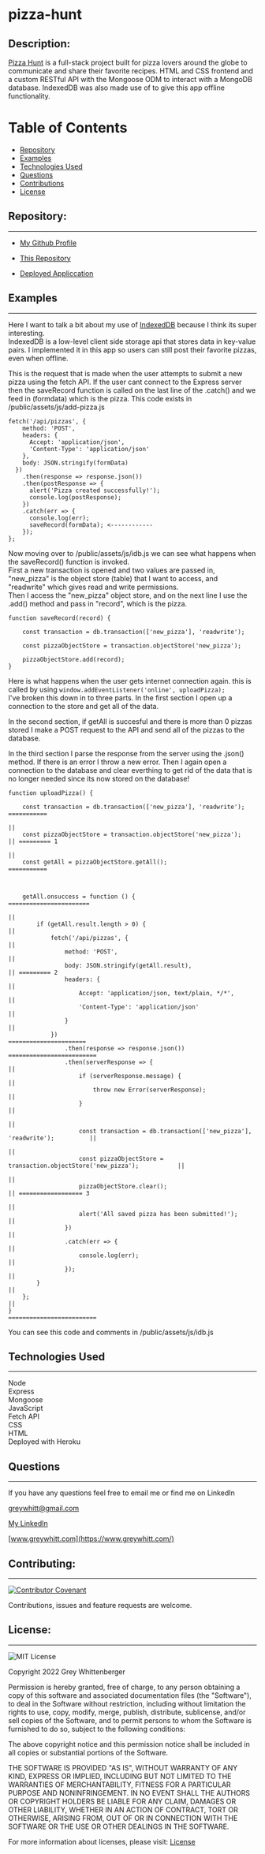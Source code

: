 # pizza-hunt

## Description:

[Pizza Hunt](https://pizza-hunt-gw.herokuapp.com/) is a full-stack project built for pizza lovers around the globe to communicate and share their favorite recipes. HTML and CSS frontend and a custom RESTful API with the Mongoose ODM to interact with a MongoDB database.
IndexedDB was also made use of to give this app offline functionality.

# Table of Contents

- [Repository](#repository)
- [Examples](#examples)
- [Technologies Used](#technologies-used)
- [Questions](#questions)
- [Contributions](#contributing)
- [License](#license)

## Repository:

---

- [My Github Profile](https://github.com/Grey-Whitt)

- [This Repository](https://github.com/Grey-Whitt/portfolio-v3)

- [Deployed Appliccation](https://pizza-hunt-gw.herokuapp.com/)

## Examples

---

Here I want to talk a bit about my use of [IndexedDB](https://developer.mozilla.org/en-US/docs/Web/API/IndexedDB_API) because I think its super interesting.  
IndexedDB is a low-level client side storage api that stores data in key-value pairs. I implemented it in this app so users can still post their favorite pizzas, even when offline.

This is the request that is made when the user attempts to submit a new pizza using the fetch API. If the user cant connect to the Express server then the saveRecord function is called on the last line of the .catch() and we feed in (formdata) which is the pizza.
This code exists in /public/assets/js/add-pizza.js  
```
fetch('/api/pizzas', {
    method: 'POST',
    headers: {
      Accept: 'application/json',
      'Content-Type': 'application/json'
    },
    body: JSON.stringify(formData)
  })
    .then(response => response.json())
    .then(postResponse => {
      alert('Pizza created successfully!');
      console.log(postResponse);
    })
    .catch(err => {
      console.log(err);
      saveRecord(formData); <------------
    });
};
```  



Now moving over to /public/assets/js/idb.js we can see what happens when the saveRecord() function is invoked.  
First a new transaction is opened and two values are passed in, "new_pizza" is the object store (table) that I want to access, and "readwrite" which gives read and write permissions.  
Then I access the "new_pizza" object store, and on the next line I use the .add() method and pass in "record", which is the pizza.
```
function saveRecord(record) {

    const transaction = db.transaction(['new_pizza'], 'readwrite');

    const pizzaObjectStore = transaction.objectStore('new_pizza');

    pizzaObjectStore.add(record);
}
```

Here is what happens when the user gets internet connection again. this is called by using `window.addEventListener('online', uploadPizza);`  
I've broken this down in to three parts. In the first section I open up a connection to the store and get all of the data.
  
In the second section, if getAll is succesful and there is more than 0 pizzas stored I make a POST request to the API and send all of the pizzas to the database.  
  
In the third section I parse the response from the server using the .json() method. If there is an error I throw a new error. Then I again open a connection to the database and clear everthing to get rid of the data that is no longer needed since its now stored on the database!
```
function uploadPizza() {

    const transaction = db.transaction(['new_pizza'], 'readwrite');   ===========
                                                                               ||
    const pizzaObjectStore = transaction.objectStore('new_pizza');             || ========= 1
                                                                               ||  
    const getAll = pizzaObjectStore.getAll();                         ===========



    getAll.onsuccess = function () {                                 =======================
                                                                                          ||
        if (getAll.result.length > 0) {                                                   ||
            fetch('/api/pizzas', {                                                        ||
                method: 'POST',                                                           ||
                body: JSON.stringify(getAll.result),                                      || ========= 2
                headers: {                                                                ||
                    Accept: 'application/json, text/plain, */*',                          ||
                    'Content-Type': 'application/json'                                    ||
                }                                                                         ||
            })                                                        ======================      
                .then(response => response.json())                    ========================= 
                .then(serverResponse => {                                                    ||
                    if (serverResponse.message) {                                            ||
                        throw new Error(serverResponse);                                     ||
                    }                                                                        ||
                                                                                             ||
                    const transaction = db.transaction(['new_pizza'], 'readwrite');          ||
                                                                                             ||
                    const pizzaObjectStore = transaction.objectStore('new_pizza');           || 
                                                                                             ||
                    pizzaObjectStore.clear();                                                || ================== 3
                                                                                             ||
                    alert('All saved pizza has been submitted!');                            || 
                })                                                                           ||
                .catch(err => {                                                              ||
                    console.log(err);                                                        ||
                });                                                                          ||
        }                                                                                    ||
    };                                                                                       ||
}                                                                     =========================
```
You can see this code and comments in /public/assets/js/idb.js




## Technologies Used

---

Node  
Express  
Mongoose  
JavaScript  
Fetch API  
CSS  
HTML  
Deployed with Heroku  


## Questions

---

If you have any questions feel free to email me or find me on LinkedIn

[greywhitt@gmail.com](mailto:greywhitt@gmail.com)

[My LinkedIn](https://www.linkedin.com/in/grey-whittenberger)

[www.greywhitt.com](https://www.greywhitt.com/)

## Contributing:

---

[![Contributor Covenant](https://img.shields.io/badge/Contributor%20Covenant-v2.1%20adopted-ff69b4.svg)](./uploads/CODE_OF_CONDUCT.md)

Contributions, issues and feature requests are welcome.

## License:

---

![MIT License](https://img.shields.io/badge/license-MIT-blue)

Copyright 2022 Grey Whittenberger

Permission is hereby granted, free of charge, to any person obtaining a copy of this software and associated documentation files (the "Software"), to deal in the Software without restriction, including without limitation the rights to use, copy, modify, merge, publish, distribute, sublicense, and/or sell copies of the Software, and to permit persons to whom the Software is furnished to do so, subject to the following conditions:

The above copyright notice and this permission notice shall be included in all copies or substantial portions of the Software.

THE SOFTWARE IS PROVIDED "AS IS", WITHOUT WARRANTY OF ANY KIND, EXPRESS OR IMPLIED, INCLUDING BUT NOT LIMITED TO THE WARRANTIES OF MERCHANTABILITY, FITNESS FOR A PARTICULAR PURPOSE AND NONINFRINGEMENT. IN NO EVENT SHALL THE AUTHORS OR COPYRIGHT HOLDERS BE LIABLE FOR ANY CLAIM, DAMAGES OR OTHER LIABILITY, WHETHER IN AN ACTION OF CONTRACT, TORT OR OTHERWISE, ARISING FROM, OUT OF OR IN CONNECTION WITH THE SOFTWARE OR THE USE OR OTHER DEALINGS IN THE SOFTWARE.

For more information about licenses, please visit:
[License](https://opensource.org/licenses/MIT)
